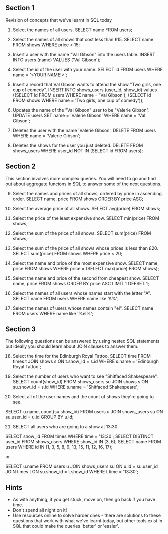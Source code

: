 

## Section 1

  Revision of concepts that we've learnt in SQL today

  1. Select the names of all users.
  SELECT name FROM users;

  2. Select the names of all shows that cost less than £15.
  SELECT name FROM shows WHERE price < 15;

  3. Insert a user with the name "Val Gibson" into the users table.
  INSERT INTO users (name) VALUES ('Val Gibson');

  4. Select the id of the user with your name.
  SELECT id FROM users WHERE name = '<YOUR NAME!>';

  5. Insert a record that Val Gibson wants to attend the show "Two girls, one cup of comedy".
  INSERT INTO shows_users (user_id, show_id) values ((SELECT id FROM users WHERE name = 'Val Gibson'), (SELECT id FROM shows WHERE name = 'Two girls, one cup of comedy'));

  6. Updates the name of the "Val Gibson" user to be "Valerie Gibson".
  UPDATE users SET name = 'Valerie Gibson' WHERE name = 'Val Gibson';

  7. Deletes the user with the name 'Valerie Gibson'.
  DELETE FROM users WHERE name = 'Valerie Gibson';

  8. Deletes the shows for the user you just deleted.
  DELETE FROM shows_users WHERE user_id NOT IN (SELECT id FROM users);


## Section 2

  This section involves more complex queries.  You will need to go and find out about aggregate funcions in SQL to answer some of the next questions.

  9. Select the names and prices of all shows, ordered by price in ascending order.
  SELECT name, price FROM shows ORDER BY price ASC;

  10. Select the average price of all shows.
  SELECT avg(price) FROM shows;

  11. Select the price of the least expensive show.
  SELECT min(price) FROM shows;

  12. Select the sum of the price of all shows.
  SELECT sum(price) FROM shows;

  13. Select the sum of the price of all shows whose prices is less than £20.
  SELECT sum(price) FROM shows WHERE price < 20;

  14. Select the name and price of the most expensive show.
  SELECT name, price FROM shows WHERE price = (SELECT max(price) FROM shows);

  15. Select the name and price of the second from cheapest show.
  SELECT name, price FROM shows ORDER BY price ASC LIMIT 1 OFFSET 1;

  16. Select the names of all users whose names start with the letter "A".
  SELECT name FROM users WHERE name like 'A%';

  17. Select the names of users whose names contain "el".
  SELECT name FROM users WHERE name like '%el%';


## Section 3

  The following questions can be answered by using nested SQL statements but ideally you should learn about JOIN clauses to answer them.

  18. Select the time for the Edinburgh Royal Tattoo.
  SELECT time FROM times t JOIN shows s ON t.show_id = s.id WHERE s.name = 'Edinburgh Royal Tattoo';

  19. Select the number of users who want to see "Shitfaced Shakespeare".
  SELECT count(show_id) FROM shows_users su JOIN shows s ON su.show_id = s.id WHERE s.name = 'Shitfaced Shakespeare';

  20. Select all of the user names and the count of shows they're going to see.

  SELECT u.name, count(su.show_id) FROM users u JOIN shows_users su ON su.user_id = u.id GROUP BY u.id;

  21. SELECT all users who are going to a show at 13:30.

  SELECT show_id FROM times WHERE time = '13:30';
  SELECT DISTINCT user_id FROM shows_users WHERE show_id IN (3, 6);
  SELECT name FROM users WHERE id IN (1, 3, 5, 8, 9, 13, 15, 11, 12, 16, 17);

  or

  SELECT u.name FROM users u JOIN shows_users su ON u.id = su.user_id JOIN times t ON su.show_id = t.show_id WHERE t.time = '13:30';


## Hints

  - As with anything, if you get stuck, move on, then go back if you have time.
  - Don't spend all night on it!
  - Use resources online to solve harder ones - there are solutions to these questions that work with what we've learnt today, but other tools exist in SQL that could make the queries 'better' or 'easier'.


